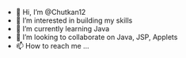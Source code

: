 - 👋 Hi, I’m @Chutkan12
- 👀 I’m interested in building my skills
- 🌱 I’m currently learning Java
- 💞️ I’m looking to collaborate on Java, JSP, Applets
- 📫 How to reach me ...

<!---
Chutkan12/Chutkan12 is a ✨ special ✨ repository because its `README.md` (this file) appears on your GitHub profile.
You can click the Preview link to take a look at your changes.
--->
